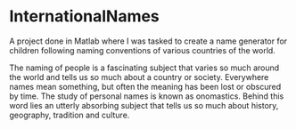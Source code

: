 # InternationalNames
A project done in Matlab where I was tasked to create a name generator for children following naming conventions of various countries of the world.

The naming of people is a fascinating subject that varies so much around the world
and tells us so much about a country or society. Everywhere names mean
something, but often the meaning has been lost or obscured by time. The study of
personal names is known as onomastics. Behind this word lies an utterly absorbing
subject that tells us so much about history, geography, tradition and culture.
